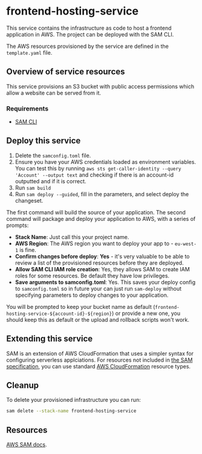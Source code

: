 # frontend-hosting-service

This service contains the infrastructure as code to host a frontend application in AWS. The project can be deployed with the SAM CLI. 

The AWS resources provisioned by the service are defined in the `template.yaml` file. 

## Overview of service resources
This service provisions an S3 bucket with public access permissions which allow a website can be served from it.

### Requirements

- [SAM CLI](https://docs.aws.amazon.com/serverless-application-model/latest/developerguide/serverless-sam-cli-install.html)

## Deploy this service
1. Delete the `samconfig.toml` file. 
2. Ensure you have your AWS credentials loaded as environment variables. You can test this by running `aws sts get-caller-identity --query 'Account' --output text` and checking if there is an account-id outputted and if it is correct. 
3. Run `sam build`
4. Run `sam deploy --guided`, fill in the parameters, and select deploy the changeset.

The first command will build the source of your application. The second command will package and deploy your application to AWS, with a series of prompts:

* **Stack Name**: Just call this your project name. 
* **AWS Region**: The AWS region you want to deploy your app to - `eu-west-1` is fine.
* **Confirm changes before deploy**: **Yes** - it's very valuable to be able to review a list of the provisioned resources before they are deployed.
* **Allow SAM CLI IAM role creation**: Yes, they allows SAM to create IAM roles for some resources. Be default they have low privileges. 
* **Save arguments to samconfig.toml**: Yes. This saves your deploy config to `samconfig.toml` so in future your can just run `sam-deploy` without specifying parameters to deploy changes to your application.

You will be prompted to keep your bucket name as default (`frontend-hosting-service-${account-id}-${region}`) or provide a new one, you should keep this as default or the upload and rollback scripts won't work. 


## Extending this service
SAM is an extension of AWS CloudFormation that uses a simpler syntax for configuring serverless applciations. For resources not included in [the SAM specification](https://github.com/awslabs/serverless-application-model/blob/master/versions/2016-10-31.md), you can use standard [AWS CloudFormation](https://docs.aws.amazon.com/AWSCloudFormation/latest/UserGuide/aws-template-resource-type-ref.html) resource types.


## Cleanup
To delete your provisioned infrastructure you can run:

```bash
sam delete --stack-name frontend-hosting-service
```

## Resources

[AWS SAM docs](https://docs.aws.amazon.com/serverless-application-model/latest/developerguide/what-is-sam.html).
